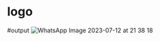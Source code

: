 # logo
#output
![WhatsApp Image 2023-07-12 at 21 38 18](https://github.com/bhavyachinni/logo/assets/136558331/08a5312d-f11b-4f4d-b09d-d0544c71b4d1)
